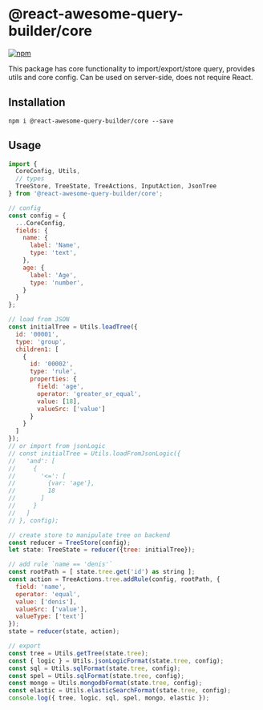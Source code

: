 # @react-awesome-query-builder/core

[![npm](https://img.shields.io/npm/v/@react-awesome-query-builder/core.svg)](https://www.npmjs.com/package/@react-awesome-query-builder/core)

This package has core functionality to import/export/store query, provides utils and core config. 
Can be used on server-side, does not require React.

## Installation

```
npm i @react-awesome-query-builder/core --save
```

## Usage

```js
import {
  CoreConfig, Utils,
  // types
  TreeStore, TreeState, TreeActions, InputAction, JsonTree
} from '@react-awesome-query-builder/core';

// config
const config = {
  ...CoreConfig,
  fields: {
    name: {
      label: 'Name',
      type: 'text',
    },
    age: {
      label: 'Age',
      type: 'number',
    }
  }
};

// load from JSON
const initialTree = Utils.loadTree({
  id: '00001',
  type: 'group',
  children1: [
    {
      id: '00002',
      type: 'rule',
      properties: {
        field: 'age',
        operator: 'greater_or_equal',
        value: [18],
        valueSrc: ['value']
      }
    }
  ]
});
// or import from jsonLogic
// const initialTree = Utils.loadFromJsonLogic({
//   'and': [
//     {
//       '<=': [
//         {var: 'age'},
//         18
//       ]
//     }
//   ]
// }, config);

// create store to manipulate tree on backend
const reducer = TreeStore(config);
let state: TreeState = reducer({tree: initialTree});

// add rule `name == 'denis'`
const rootPath = [ state.tree.get('id') as string ];
const action = TreeActions.tree.addRule(config, rootPath, {
  field: 'name',
  operator: 'equal',
  value: ['denis'],
  valueSrc: ['value'],
  valueType: ['text']
});
state = reducer(state, action);

// export
const tree = Utils.getTree(state.tree);
const { logic } = Utils.jsonLogicFormat(state.tree, config);
const sql = Utils.sqlFormat(state.tree, config);
const spel = Utils.sqlFormat(state.tree, config);
const mongo = Utils.mongodbFormat(state.tree, config);
const elastic = Utils.elasticSearchFormat(state.tree, config);
console.log({ tree, logic, sql, spel, mongo, elastic });

```
